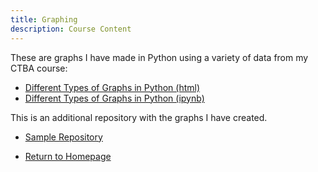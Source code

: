 ```yaml
---
title: Graphing
description: Course Content
---
```


These are graphs I have made in Python using a variety of data from my CTBA course:
- [Different Types of Graphs in Python (html)](GraphsInPython.html)
- [Different Types of Graphs in Python (ipynb)](GraphsInPython.ipynb)

This is an additional repository with the graphs I have created.
- [Sample Repository](https://github.com/gacampora/Sample)

- [Return to Homepage](/gacampora.github.io/index.md)
